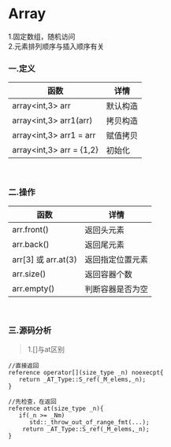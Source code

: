 # Array

1.固定数组，随机访问<br>
2.元素排列顺序与插入顺序有关

### 一.定义

函数|详情
--|--
array<int,3\> arr|默认构造
array<int,3\> arr1(arr)|拷贝构造
array<int,3\> arr1 = arr|赋值拷贝
array<int,3\> arr = {1,2}|初始化

<br>

### 二.操作

函数|详情
--|--
arr.front()|返回头元素
arr.back()|返回尾元素
arr[3] 或 arr.at(3)|返回指定位置元素
arr.size()|返回容器个数
arr.empty()|判断容器是否为空

<br>

### 三.源码分析

>1.[]与at区别

```
//直接返回
reference operator[](size_type _n) noexecpt{
   return _AT_Type::S_ref(_M_elems,_n);
}

//先检查，在返回
reference at(size_type _n){
   if(_n >= _Nm)
      std::_throw_out_of_range_fmt(...);
    return _AT_Type::S_ref(_M_elems,_n);   
}
```
